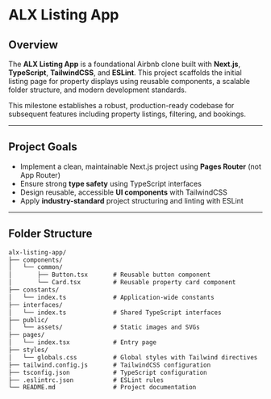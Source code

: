 # ALX Listing App

## Overview

The **ALX Listing App** is a foundational Airbnb clone built with **Next.js**, **TypeScript**, **TailwindCSS**, and **ESLint**. This project scaffolds the initial listing page for property displays using reusable components, a scalable folder structure, and modern development standards.

This milestone establishes a robust, production-ready codebase for subsequent features including property listings, filtering, and bookings.

---

## Project Goals

- Implement a clean, maintainable Next.js project using **Pages Router** (not App Router)
- Ensure strong **type safety** using TypeScript interfaces
- Design reusable, accessible **UI components** with TailwindCSS
- Apply **industry-standard** project structuring and linting with ESLint

---

## Folder Structure

```txt
alx-listing-app/
├── components/
│   └── common/
│       ├── Button.tsx       # Reusable button component
│       └── Card.tsx         # Reusable property card component
├── constants/
│   └── index.ts             # Application-wide constants
├── interfaces/
│   └── index.ts             # Shared TypeScript interfaces
├── public/
│   └── assets/              # Static images and SVGs
├── pages/
│   └── index.tsx            # Entry page
├── styles/
│   └── globals.css          # Global styles with Tailwind directives
├── tailwind.config.js       # TailwindCSS configuration
├── tsconfig.json            # TypeScript configuration
├── .eslintrc.json           # ESLint rules
└── README.md                # Project documentation
